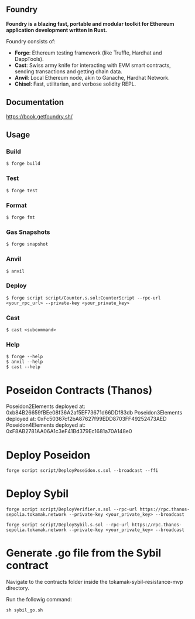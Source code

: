 ## Foundry

**Foundry is a blazing fast, portable and modular toolkit for Ethereum application development written in Rust.**

Foundry consists of:

-   **Forge**: Ethereum testing framework (like Truffle, Hardhat and DappTools).
-   **Cast**: Swiss army knife for interacting with EVM smart contracts, sending transactions and getting chain data.
-   **Anvil**: Local Ethereum node, akin to Ganache, Hardhat Network.
-   **Chisel**: Fast, utilitarian, and verbose solidity REPL.

## Documentation

https://book.getfoundry.sh/

## Usage

### Build

```shell
$ forge build
```

### Test

```shell
$ forge test
```

### Format

```shell
$ forge fmt
```

### Gas Snapshots

```shell
$ forge snapshot
```

### Anvil

```shell
$ anvil
```

### Deploy

```shell
$ forge script script/Counter.s.sol:CounterScript --rpc-url <your_rpc_url> --private-key <your_private_key>
```

### Cast

```shell
$ cast <subcommand>
```

### Help

```shell
$ forge --help
$ anvil --help
$ cast --help
```

# Poseidon Contracts (Thanos)
Poseidon2Elements deployed at: 0xb84B26659fBEe08f36A2af5EF73671d66DDf83db
Poseidon3Elements deployed at: 0xFc50367cf2bA87627f99EDD8703FF49252473AED
Poseidon4Elements deployed at: 0xF8AB2781AA06A1c3eF41Bd379Ec1681a70A148e0

# Deploy Poseidon
```forge script script/DeployPoseidon.s.sol --broadcast --ffi```

# Deploy Sybil
```forge script script/DeployVerifier.s.sol --rpc-url https://rpc.thanos-sepolia.tokamak.network --private-key <your_private_key> --broadcast```


```forge script script/DeploySybil.s.sol --rpc-url https://rpc.thanos-sepolia.tokamak.network --private-key <your_private_key> --broadcast```

# Generate .go file from the Sybil contract
Navigate to the contracts folder inside the tokamak-sybil-resistance-mvp directory.

Run the followig command:

```sh sybil_go.sh```
